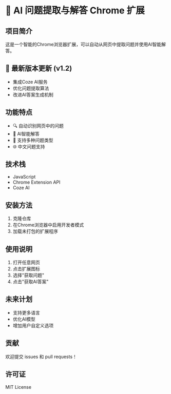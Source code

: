 # 🤖 AI 问题提取与解答 Chrome 扩展

## 项目简介
这是一个智能的Chrome浏览器扩展，可以自动从网页中提取问题并使用AI智能解答。

## 🚀 最新版本更新 (v1.2)
- 集成Coze AI服务
- 优化问题提取算法
- 改进AI答案生成机制

## 功能特点
- 🔍 自动识别网页中的问题
- 🧠 AI智能解答
- 📝 支持多种问题类型
- 🌐 中文问题支持

## 技术栈
- JavaScript
- Chrome Extension API
- Coze AI

## 安装方法
1. 克隆仓库
2. 在Chrome浏览器中启用开发者模式
3. 加载未打包的扩展程序

## 使用说明
1. 打开任意网页
2. 点击扩展图标
3. 选择"获取问题"
4. 点击"获取AI答案"

## 未来计划
- 支持更多语言
- 优化AI模型
- 增加用户自定义选项

## 贡献
欢迎提交 issues 和 pull requests！

## 许可证
MIT License
